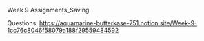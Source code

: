 Week 9 Assignments_Saving

Questions: 
     https://aquamarine-butterkase-751.notion.site/Week-9-1cc76c8046f58079a188f29559484592
